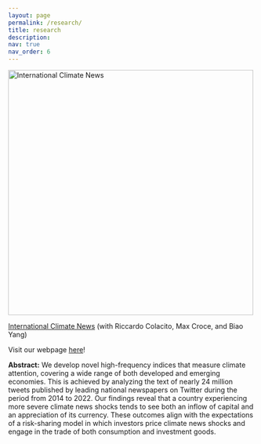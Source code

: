 ```yaml
---
layout: page
permalink: /research/
title: research
description: 
nav: true
nav_order: 6
---
```



<img src="https://majoarteaga.github.io/assets/img/cai_fig.png" alt="International Climate News" style="width: 500px;"> <!-- Adjust width -->
    <div class="text-column">
        <p><a href="https://papers.ssrn.com/sol3/papers.cfm?abstract_id=4713016">International Climate News</a> (with Riccardo Colacito, Max Croce, and Biao Yang)</p>
        <p>Visit our webpage <a href="https://sites.google.com/view/internationalclimatenews/home">here</a>!</p>
        <p><strong>Abstract:</strong> We develop novel high-frequency indices that measure climate attention, covering a wide range of both developed and emerging economies. This is achieved by analyzing the text of nearly 24 million tweets published by leading national newspapers on Twitter during the period from 2014 to 2022. Our findings reveal that a country experiencing more severe climate news shocks tends to see both an inflow of capital and an appreciation of its currency. These outcomes align with the expectations of a risk-sharing model in which investors price climate news shocks and engage in the trade of both consumption and investment goods.</p>
    </div>
